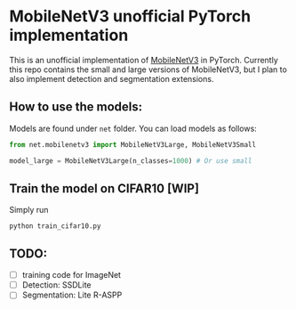 # MobileNetV3 unofficial PyTorch implementation
This is an unofficial implementation of [MobileNetV3](https://arxiv.org/pdf/1905.02244.pdf) in PyTorch. Currently this repo contains the small and large versions of MobileNetV3, but I plan to also implement detection and segmentation extensions.

## How to use the models:
Models are found under `net` folder. You can load models as follows:
```python
from net.mobilenetv3 import MobileNetV3Large, MobileNetV3Small

model_large = MobileNetV3Large(n_classes=1000) # Or use small
```

## Train the model on CIFAR10 [WIP]
Simply run
```
python train_cifar10.py
```

## TODO:
- [ ] training code for ImageNet
- [ ] Detection: SSDLite
- [ ] Segmentation:  Lite R-ASPP
